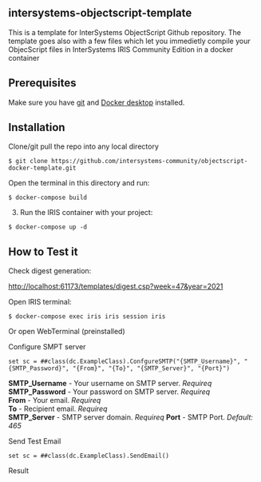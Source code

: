 ## intersystems-objectscript-template
This is a template for InterSystems ObjectScript Github repository.
The template goes also with a few files which let you immedietly compile your ObjecScript files in InterSystems IRIS Community Edition in a docker container

## Prerequisites
Make sure you have [git](https://git-scm.com/book/en/v2/Getting-Started-Installing-Git) and [Docker desktop](https://www.docker.com/products/docker-desktop) installed.

## Installation 

Clone/git pull the repo into any local directory

```
$ git clone https://github.com/intersystems-community/objectscript-docker-template.git
```

Open the terminal in this directory and run:

```
$ docker-compose build
```

3. Run the IRIS container with your project:

```
$ docker-compose up -d
```

## How to Test it

Check digest generation:

[http://localhost:61173/templates/digest.csp?week=47&year=2021](http://localhost:61173/templates/digest.csp?week=47&year=2021)

Open IRIS terminal:
``` 
$ docker-compose exec iris iris session iris
```
Or open WebTerminal (preinstalled)

Configure SMPT server

```objectscript
set sc = ##class(dc.ExampleClass).ConfgureSMTP("{SMTP_Username}", "{SMTP_Password}", "{From}", "{To}", "{SMTP_Server}", "{Port}")
```
   
**SMTP_Username** - Your username on SMTP server. *Requireq*   
**SMTP_Password** - Your password on SMTP server. *Requireq*   
**From** - Your email. *Requireq*   
**To** - Recipient email. *Requireq*   
**SMTP_Server** - SMTP server domain. *Requireq*
**Port** - SMTP Port. *Default: 465*

Send Test Email

```objectscript
set sc = ##class(dc.ExampleClass).SendEmail()
```

Result
